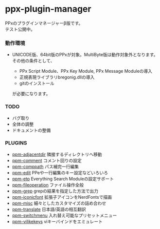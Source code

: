 # ppx-plugin-manager

<!-- TORO氏作のファイル操作ツール集Paper Plane xUIのプラグイン(設定集)を -->
<!-- 設定・管理するためのプラグインマネージャー(β版)です。            -->
PPxのプラグインマネージャーβ版です。  
テスト公開中。  

### 動作環境

- UNICODE版、64bit版のPPxが対象。MultiByte版は動作対象外となります。  
その他の条件として、

  - PPx Script Module、PPx Key Module, PPx Message Moduleの導入
  - 正規表現ライブラリbregonig.dllの導入
  - gitのインストール

  が必要になります。

### TODO

- バグ取り
- 全体の調整
- ドキュメントの整備

### PLUGINS

- [ppm-adjacentdir](https://github.com/tar80/ppm-adjacentdir) 隣接するディレクトリへ移動
- [ppm-comment](https://github.com/tar80/ppm-comment) コメント回りの設定
- [ppm-comppath](https://github.com/tar80/ppm-comppath) パス補完一行編集
- [ppm-edit](https://github.com/tar80/ppm-edit) PPeや一行編集のキー設定などいろいろ
- [ppm-etp](https://github.com/tar80/ppm-etp) Everything Search Moduleの設定サポート
- [ppm-fileoperation](https://github.com/tar80/ppm-fileoperation) ファイル操作全般
- [ppm-grep](https://github.com/tar80/ppm-grep) grepの結果を指定した方法で出力
- [ppm-iconicfont](https://github.com/tar80/ppm-iconicfont) 拡張子アイコンをNerdFontsで描画
- [ppm-misc](https://github.com/tar80/ppm-misc) 細々としたカスタマイズの詰め合わせ
- [ppm-translate](https://github.com/tar80/ppm-translate) 日本語/英語の相互翻訳
- [ppm-switchmenu](https://github.com/tar80/ppm-switchmenu) 入れ替え可能なプリセットメニュー
- [ppm-vilikekeys](https://github.com/tar80/ppm-vilikekeys) viキーバインドをエミュレート


